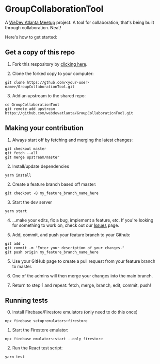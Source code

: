 # GroupCollaborationTool

A [WeDev Atlanta Meetup](https://meetup.com/webdevatlanta) project. A tool for collaboration, that's being built through collaboration. Neat!

Here's how to get started:

## Get a copy of this repo

1.  Fork this respository by [clicking here](https://github.com/webdevatlanta/GroupCollaborationTool/fork).

2.  Clone the forked copy to your computer:

```
git clone https://gthub.com/<your-user-name>/GroupCollaborationTool.git
```

3. Add an upstream to the shared repo:

```
cd GroupCollaborationTool
git remote add upstream https://github.com/webdevatlanta/GroupCollaborationTool.git
```

## Making your contribution

1. Always start off by fetching and merging the latest changes:

```
git checkout master
git fetch --all
git merge upstream/master
```

2. Install/update dependencies

```
yarn install
```

2. Create a feature branch based off master:

```
git checkout -B my_feature_branch_name_here
```

3. Start the dev server

```
yarn start
```

4. ...make your edits, fix a bug, implement a feature, etc. If you're looking for something to work on, check out our [Issues](https://github.com/webdevatlanta/GroupCollaborationTool/issues) page.

5. Add, commit, and push your feature branch to your Github:

```
git add .
git commit -m "Enter your description of your changes."
git push origin my_feature_branch_name_here
```

5.  Use your GitHub page to create a pull request from your feature branch to master.

6.  One of the admins will then merge your changes into the main branch.

7.  Return to step 1 and repeat: fetch, merge, branch, edit, commit, push!

## Running tests

0. Install Firebase/Firestore emulators (only need to do this once)

```
npx firebase setup:emulators:firestore
```

1. Start the Firestore emulator:

```
npx firebase emulators:start --only firestore
```

2. Run the React test script:

```
yarn test
```
